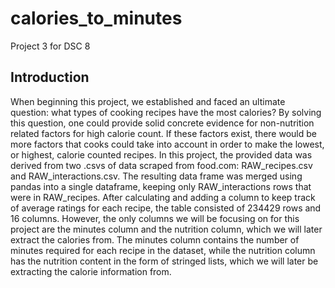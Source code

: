 # calories_to_minutes
Project 3 for DSC 8

## Introduction

When beginning this project, we established and faced an ultimate question: what types of cooking recipes have the most calories? By solving this question, one could provide solid concrete evidence for non-nutrition related factors for high calorie count. If these factors exist, there would be more factors that cooks could take into account in order to make the lowest, or highest, calorie counted recipes.
In this project, the provided data was derived from two .csvs of data scraped from food.com: RAW_recipes.csv and RAW_interactions.csv. The resulting data frame was merged using pandas into a single dataframe, keeping only RAW_interactions rows that were in RAW_recipes. After calculating and adding a column to keep track of average ratings for each recipe, the table consisted of 234429 rows and 16 columns. However, the only columns we will be focusing on for this project are the minutes column and the nutrition column, which we will later extract the calories from. The minutes column contains the number of minutes required for each recipe in the dataset, while the nutrition column has the nutrition content in the form of stringed lists, which we will later be extracting the calorie information from.
